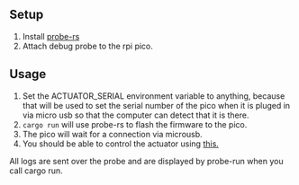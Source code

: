 ## Setup
1. Install [probe-rs](https://probe.rs)
2. Attach debug probe to the rpi pico.

## Usage
1. Set the ACTUATOR_SERIAL environment variable to anything, because that will be used to set the serial number of the pico when it is pluged in via micro usb so that the computer can detect that it is there.
2. ```cargo run``` will use probe-rs to flash the firmware to the pico.
3. The pico will wait for a connection via microusb.
4. You should be able to control the actuator using [this.](https://github.com/matthewashton-k/actuator-controller)

All logs are sent over the probe and are displayed by probe-run when you call cargo run.